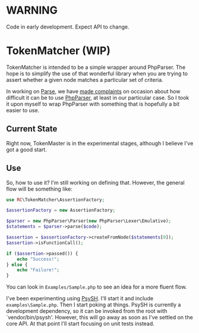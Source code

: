 WARNING
=======

Code in early development. Expect API to change.

TokenMatcher (WIP)
==================

TokenMatcher is intended to be a simple wrapper around PhpParser. The hope is to simplify the use
of that wonderful library when you are trying to assert whether a given node matches a particular
set of criteria.

In working on [Parse](https://github.com/psecio/parse), we have [made
complaints](https://github.com/psecio/parse/issues/24) on occasion about how difficult it can be
to use [PhpParser](https://github.com/nikic/PHP-Parser), at least in our particular case. So I
took it upon myself to wrap PhpParser with something that is hopefully a bit easier to use.

Current State
-------------

Right now, TokenMaster is in the experimental stages, although I believe I've got a good start.

Use
---

So, how to use it? I'm still working on defining that. However, the general flow will be
something like:

```php
use RC\TokenMatcher\AssertionFactory;

$assertionFactory = new AssertionFactory;

$parser = new PhpParser\Parser(new PhpParser\Lexer\Emulative);
$statements = $parser->parse($code);

$assertion = $assertionFactory->createFromNode($statements[0]);
$assertion->isFunctionCall();

if ($assertion->passed()) {
    echo "Success!";
} else {
    echo "Failure!";
}
```

You can look in `Examples/Sample.php` to see an idea for a more fluent flow.

I've been experimenting using [PsySH](http://psysh.org/). I'll start it and include
`examples\Sample.php`. Then I start poking at things. PsySH is currently a development dependency,
so it can be invoked from the root with `vendor/bin/psysh'. However, this will go away as soon as
I've settled on the core API. At that point I'll start focusing on unit tests instead.
